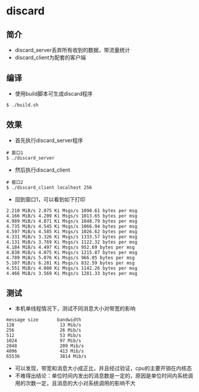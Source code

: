 # discard
## 简介
- discard_server丢弃所有收到的数据，带流量统计
- discard_client为配套的客户端

## 编译
- 使用build脚本可生成discard程序
```shell
$ ./build.sh
```

## 效果
- 首先执行discard_server程序
```shell
# 窗口1
$ ./discard_server
```
- 然后执行discard_client
```shell
# 窗口2
$ ./discard_client localhost 256
```
- 回到窗口1，可以看到如下打印
```shell
2.210 MiB/s 2.075 Ki Msgs/s 1090.61 bytes per msg
4.166 MiB/s 4.209 Ki Msgs/s 1013.65 bytes per msg
4.989 MiB/s 4.871 Ki Msgs/s 1048.79 bytes per msg
4.735 MiB/s 4.545 Ki Msgs/s 1066.94 bytes per msg
4.597 MiB/s 4.585 Ki Msgs/s 1026.62 bytes per msg
4.331 MiB/s 3.326 Ki Msgs/s 1333.57 bytes per msg
4.131 MiB/s 3.769 Ki Msgs/s 1122.32 bytes per msg
4.184 MiB/s 4.497 Ki Msgs/s 952.69 bytes per msg
4.838 MiB/s 4.075 Ki Msgs/s 1215.87 bytes per msg
4.789 MiB/s 5.076 Ki Msgs/s 966.05 bytes per msg
5.107 MiB/s 6.281 Ki Msgs/s 832.59 bytes per msg
4.551 MiB/s 4.080 Ki Msgs/s 1142.26 bytes per msg
4.466 MiB/s 3.569 Ki Msgs/s 1281.33 bytes per msg
```

## 测试
- 本机单线程情况下，测试不同消息大小对带宽的影响
```shell
message size       bandwidth
128                 13 Mib/s
256                 26 Mib/s
512                 53 Mib/s
1024                97 Mib/s
2048                209 Mib/s
4096                413 Mib/s
65536               3814 Mib/s
```
- 可以发现，带宽和消息大小成正比，并且经过验证，cpu的主要开销在内核态
- 不难得出结论：单位时间内发出的消息数是一定的，原因是单位时间内系统调用的次数一定，且消息的大小对系统调用的影响不大